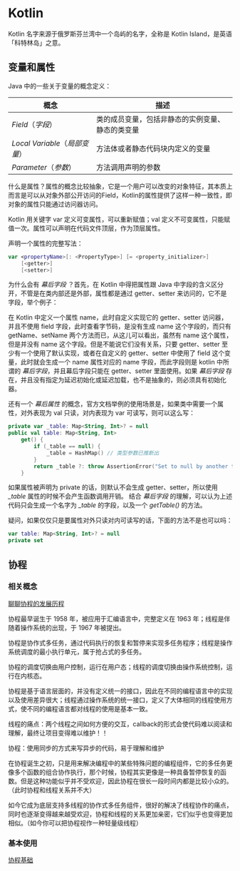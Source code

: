 # Kotlin

Kotlin 名字来源于俄罗斯芬兰湾中一个岛屿的名字，全称是 Kotlin Island，是英语「科特林岛」之意。

## 变量和属性

Java 中的一些关于变量的概念定义：

| 概念                           | 描述                                             |
| ------------------------------ | ------------------------------------------------ |
| *Field*（*字段*）              | 类的成员变量，包括非静态的实例变量、静态的类变量 |
| *Local Variable*（*局部变量*） | 方法体或者静态代码块内定义的变量                 |
| *Parameter*（*参数*）          | 方法调用声明的参数                               |

什么是属性？属性的概念比较抽象，它是一个用户可以改变的对象特征，其本质上而言是可以从对象外部公开访问的Field，Kotlin的属性提供了这样一种一致性，即对象的属性只能通过访问器访问。

Kotlin 用关键字 var 定义可变属性，可以重新赋值；val 定义不可变属性，只能赋值一次。属性可以声明在代码文件顶层，作为顶层属性。

声明一个属性的完整写法：

```kotlin
var <propertyName>[: <PropertyType>] [= <property_initializer>]
    [<getter>]
    [<setter>]
```

为什么会有 *幕后字段* ？首先，在 Kotlin 中得把属性跟 Java 中字段的含义区分开，不管是在类内部还是外部，属性都是通过 getter、setter 来访问的，它不是字段，举个例子：

在 Kotlin 中定义一个属性 name，此时自定义实现它的 getter、setter 访问器，并且不使用 field 字段，此时查看字节码，是没有生成 name 这个字段的，而只有 getName、setName 两个方法而已，从这儿可以看出，虽然有 name 这个属性，但是并没有 name 这个字段。但是不能说它们没有关系，只要 getter、setter 至少有一个使用了默认实现，或者在自定义的 getter、setter 中使用了 field 这个变量，此时就会生成一个 name 属性对应的 name 字段，而此字段则是 kotlin 中所谓的 *幕后字段*，并且幕后字段只能在 getter、setter 里面使用。如果 *幕后字段*  存在，并且没有指定为延迟初始化或延迟加载，也不是抽象的，则必须具有初始化器。

还有一个 *幕后属性* 的概念，官方文档举例的使用场景是，如果类中需要一个属性，对外表现为 val 只读，对内表现为 var 可读写，则可以这么写：

```kotlin
private var _table: Map<String, Int>? = null
public val table: Map<String, Int>
    get() {
        if (_table == null) {
            _table = HashMap() // 类型参数已推断出
        }
        return _table ?: throw AssertionError("Set to null by another thread")
    }
```

如果属性被声明为 private 的话，则默认不会生成 getter、setter，所以使用 *_table*  属性的时候不会产生函数调用开销。 结合 *幕后字段* 的理解，可以认为上述代码只会生成一个名字为 *_table*  的字段，以及一个 *getTable()*  的方法。

疑问，如果仅仅只是要属性对外只读对内可读写的话，下面的方法不是也可以吗：

```kotlin
var table: Map<String, Int>? = null
private set
```

## 

## 协程

### 相关概念

[聊聊协程的发展历程](https://juejin.cn/post/6844904040170520590)

协程最早诞生于 1958 年，被应用于汇编语言中，完整定义在 1963 年；线程是伴随着操作系统的出现，于 1967 年被提出。

协程是协作式多任务，通过代码执行的恢复和暂停来实现多任务程序；线程是操作系统调度的最小执行单元，属于抢占式的多任务。

协程的调度切换由用户控制，运行在用户态；线程的调度切换由操作系统控制，运行在内核态。

协程是基于语言层面的，并没有定义统一的接口，因此在不同的编程语言中的实现以及使用差异很大；线程通过操作系统的统一接口，定义了大体相同的线程使用方式，使不同的编程语言都对线程的使用是基本一致。

线程的痛点：两个线程之间如何方便的交互，callback的形式会使代码难以阅读和理解，最终让项目变得难以维护！！

协程：使用同步的方式来写异步的代码，易于理解和维护

在协程诞生之初，只是用来解决编程中的某些特殊问题的编程组件，它的多任务更像多个函数的组合协作执行，那个时候，协程其实更像是一种具备暂停恢复的函数。但是这种功能似乎并不受欢迎，因此协程在很长一段时间内都是比较小众的。（此时协程和线程关系并不大）

如今它成为底层支持多线程的协作式多任务组件，很好的解决了线程协作的痛点，同时也逐渐变得越来越受欢迎，协程和线程的关系更加亲密，它们似乎也变得更加相似。（如今你可以把协程视作一种轻量级线程）

### 基本使用

[协程基础](https://www.kotlincn.net/docs/reference/coroutines/basics.html)





